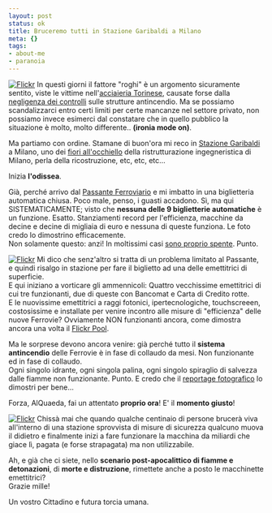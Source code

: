 ```yaml
--- 
layout: post
status: ok
title: Bruceremo tutti in Stazione Garibaldi a Milano
meta: {}
tags: 
- about-me
- paranoia
---
```

[![Flickr](http://farm3.static.flickr.com/2329/2106534780_7af28775cc_m.jpg)][4]
In questi giorni il fattore "roghi" è un argomento sicuramente sentito, viste le vittime nell'[acciaieria Torinese][5], causate forse dalla [negligenza dei controlli][5] sulle strutture antincendio. Ma se possiamo scandalizzarci entro certi limiti per certe mancanze nel settore privato, non possiamo invece esimerci dal constatare che in quello pubblico la situazione è molto, molto differente.. **(ironia mode on)**.  
  
Ma partiamo con ordine. Stamane di buon'ora mi reco in [Stazione Garibaldi][1] a Milano, uno dei [fiori all'occhiello][3] della ristrutturazione ingegneristica di Milano, perla della ricostruzione, etc, etc, etc...  
  
Inizia **l'odissea**.  
  
Già, perché arrivo dal [Passante Ferroviario][2] e mi imbatto in una biglietteria automatica chiusa. Poco male, penso, i guasti accadono. Sì, ma qui SISTEMATICAMENTE; visto che **nessuna delle 9 biglietterie automatiche** è un funzione. Esatto. Stanziamenti record per l'efficienza, macchine da decine e decine di migliaia di euro e nessuna di queste funziona. Le foto credo lo dimostrino efficacemente.  
Non solamente questo: anzi! In moltissimi casi [sono proprio spente][4]. Punto.  
  
[![Flickr](http://farm3.static.flickr.com/2337/2105756445_53e4005291_m.jpg)][4]
Mi dico che senz'altro si tratta di un problema limitato al Passante, e quindi risalgo in stazione per fare il biglietto ad una delle emettitrici di superficie.  
E qui iniziano a vorticare gli ammennicoli: Quattro vecchissime emettitrici di cui tre funzionanti, due di queste con Bancomat e Carta di Credito rotte.  
E le nuovissime emettitrici a raggi fotonici, ipertecnologiche, touchscreeen, costosissime e installate per venire incontro alle misure di "efficienza" delle nuove Ferrovie? Ovviamente NON funzionanti ancora, come dimostra ancora una volta il [Flickr Pool][4].  
  
Ma le sorprese devono ancora venire: già perché tutto il **sistema antincendio** delle Ferrovie è in fase di collaudo da mesi. Non funzionante ed in fase di collaudo.  
Ogni singolo idrante, ogni singola palina, ogni singolo spiraglio di salvezza dalle fiamme non funzionante. Punto. E credo che il [reportage fotografico][4] lo dimostri per bene...  
  
Forza, AlQuaeda, fai un attentato **proprio ora**! E' il **momento giusto**!  
  
[![Flickr](http://farm3.static.flickr.com/2259/2105754783_ca183eb4fc_m.jpg)][4]
Chissà mai che quando qualche centinaio di persone brucerà viva all'interno di una stazione sprovvista di misure di sicurezza qualcuno muova il didietro e finalmente inizi a fare funzionare la macchina da miliardi che giace lì, pagata (e forse strapagata) ma non utilizzabile.  
  
Ah, e già che ci siete, nello **scenario post-apocalittico di fiamme e detonazioni**, di **morte e distruzione**, rimettete anche a posto le macchinette emettitrici?  
Grazie mille!  
  
Un vostro Cittadino e futura torcia umana.  
  
[1]: http://it.wikipedia.org/wiki/Stazione_di_Milano_Porta_Garibaldi
[2]: http://www.sottomilano.it/storiapass.htm
[3]: http://it.wikipedia.org/wiki/Garibaldi_MM
[4]: http://www.flickr.com/photos/lastknight/sets/72157603439921714/
[5]: http://it.notizie.yahoo.com/asca/20071208/tit-rogo-torino-sotto-accusa-anche-il-si-59fdfba_1.html 
